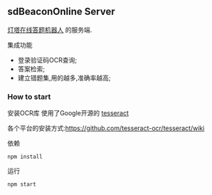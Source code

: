 ## sdBeaconOnline Server
[灯塔在线答题机器人](https://github.com/JesseWo/sdBeaconOnlineBot) 的服务端.

集成功能
* 登录验证码OCR查询;
* 答案检索;
* 建立错题集,用的越多,准确率越高;

### How to start
安装OCR库
使用了Google开源的 [tesseract](https://github.com/tesseract-ocr/tesseract)

各个平台的安装方式:https://github.com/tesseract-ocr/tesseract/wiki

依赖
```
npm install
```

运行
```
npm start
```

